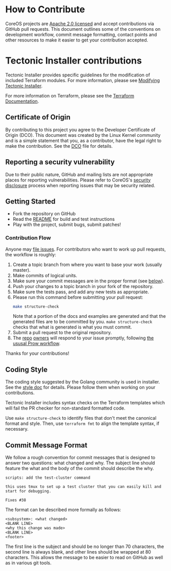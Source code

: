 # How to Contribute

CoreOS projects are [Apache 2.0 licensed](LICENSE) and accept contributions via
GitHub pull requests. This document outlines some of the conventions on
development workflow, commit message formatting, contact points and other
resources to make it easier to get your contribution accepted.

# Tectonic Installer contributions

Tectonic Installer provides specific guidelines for the modification of included Terraform modules. For more information, please see [Modifying Tectonic Installer][modify-installer].

For more information on Terraform, please see the [Terraform Documentation][tf-doc].

## Certificate of Origin

By contributing to this project you agree to the Developer Certificate of
Origin (DCO). This document was created by the Linux Kernel community and is a
simple statement that you, as a contributor, have the legal right to make the
contribution. See the [DCO](DCO) file for details.

##  Reporting a security vulnerability

Due to their public nature, GitHub and mailing lists are not appropriate places for reporting vulnerabilities. Please refer to CoreOS's [security disclosure][disclosure] process when reporting issues that may be security related.

## Getting Started

- Fork the repository on GitHub
- Read the [README](README.md) for build and test instructions
- Play with the project, submit bugs, submit patches!

### Contribution Flow

Anyone may [file issues][new-issue].
For contributors who want to work up pull requests, the workflow is roughly:

1. Create a topic branch from where you want to base your work (usually master).
2. Make commits of logical units.
3. Make sure your commit messages are in the proper format (see [below](#commit-message-format)).
4. Push your changes to a topic branch in your fork of the repository.
5. Make sure the tests pass, and add any new tests as appropriate.
6. Please run this command before submitting your pull request:
    ```sh
    make structure-check
    ```
    Note that a portion of the docs and examples are generated and that the generated files are to be committed by you. `make structure-check` checks that what is generated is what you must commit.
7. Submit a pull request to the original repository.
8. The [repo](OWNERS) [owners](OWNERS_ALIASES) will respond to your issue promptly, following [the ususal Prow workflow][prow-review].

Thanks for your contributions!

## Coding Style

The coding style suggested by the Golang community is used in installer. See the [style doc][golang-style] for details. Please follow them when working on your contributions.

Tectonic Installer includes syntax checks on the Terraform templates which will fail the PR checker for non-standard formatted code.

Use `make structure-check` to identify files that don't meet the canonical format and style. Then, use `terraform fmt` to align the template syntax, if necessary.

## Commit Message Format

We follow a rough convention for commit messages that is designed to answer two
questions: what changed and why. The subject line should feature the what and
the body of the commit should describe the why.

```
scripts: add the test-cluster command

this uses tmux to set up a test cluster that you can easily kill and
start for debugging.

Fixes #38
```

The format can be described more formally as follows:

```
<subsystem>: <what changed>
<BLANK LINE>
<why this change was made>
<BLANK LINE>
<footer>
```

The first line is the subject and should be no longer than 70 characters, the
second line is always blank, and other lines should be wrapped at 80 characters.
This allows the message to be easier to read on GitHub as well as in various
git tools.


[modify-installer]: Documentation/contrib/modify-installer.md
[tf-doc]: https://www.terraform.io/docs/index.html
[golang-style]: https://github.com/golang/go/wiki/CodeReviewComments
[disclosure]: https://coreos.com/security/disclosure/
[new-issue]: https://github.com/openshift/installer/issues/new
[prow-review]: https://github.com/kubernetes/community/blob/master/contributors/guide/owners.md#the-code-review-process
